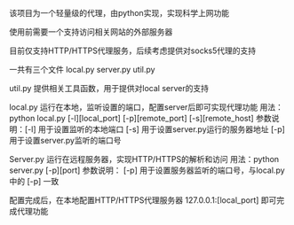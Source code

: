 该项目为一个轻量级的代理，由python实现，实现科学上网功能

使用前需要一个支持访问相关网站的外部服务器

目前仅支持HTTP/HTTPS代理服务，后续考虑提供对socks5代理的支持

一共有三个文件 local.py server.py util.py

util.py 提供相关工具函数，用于提供对local server的支持

local.py 运行在本地，监听设置的端口，配置server后即可实现代理功能
用法：python local.py [-l][local_port] [-p][remote_port] [-s][remote_host]
参数说明：[-l] 用于设置监听的本地端口
	[-s] 用于设置server.py运行的服务器地址
	[-p] 用于设置server.py监听的端口号

Server.py 运行在远程服务器，实现HTTP/HTTPS的解析和访问
用法：python server.py [-p][port]
参数说明： [-p] 用于设置服务器监听的端口号，与local.py中的 [-p] 一致

配置完成后，在本地配置HTTP/HTTPS代理服务器 127.0.0.1:[local_port] 即可完成代理功能